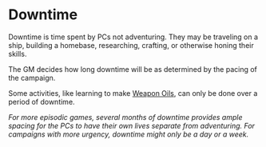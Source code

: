 # Downtime

Downtime is time spent by PCs not adventuring. They may be traveling on a ship, building a homebase, researching, crafting, or otherwise honing their skills.

The GM decides how long downtime will be as determined by the pacing of the campaign.

Some activities, like learning to make [Weapon Oils](../../Magic/Crafting/Weapon%20Oils.md), can only be done over a period of downtime.

*For more episodic games, several months of downtime provides ample spacing for the PCs to have their own lives separate from adventuring. For campaigns with more urgency, downtime might only be a day or a week.*
